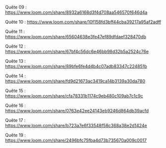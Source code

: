 Quête 09 : https://www.loom.com/share/8932a6168d3f4d708aa546570f646d4a

Quête 10 : https://www.loom.com/share/10f158fd3bff44cba39217a95af2adff

Quête 11 : https://www.loom.com/share/65604638e3fe47ef89dfdaef328470db

Quête 12 : https://www.loom.com/share/67bf4c56dc6e46bb98d32b5a2524c76e

Quête 13 : https://www.loom.com/share/89bfe6fe4d4b4c07adb83347c224851b

Quête 14 : https://www.loom.com/share/fd9d21673ac3419ca14b3139a30da780

Quête 15 : https://www.loom.com/share/cfa78331b1174c9eb480c109ab7c1c9c

Quête 16 : https://www.loom.com/share/0763e42ee24143eb9246d864db39acfd

Quête 17 : https://www.loom.com/share/b723a7e6f33548f58c368a38e2d1424e

Quête 19 : https://www.loom.com/share/2496bfc75fba4d73b735670a009c0017
